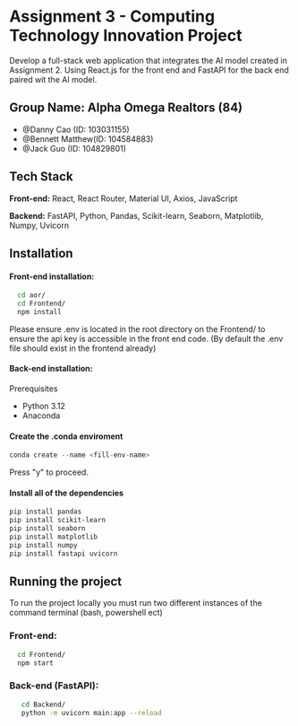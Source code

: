 
# Assignment 3 - Computing Technology Innovation Project

Develop a full-stack web application that integrates the AI model created in Assignment 2. Using React.js for the front end and FastAPI for the back end paired wit the AI model.


## Group Name: Alpha Omega Realtors (84)

- @Danny Cao (ID: 103031155)
- @Bennett Matthew(ID: 104584883)
- @Jack Guo (ID: 104829801)


## Tech Stack

**Front-end:** React, React Router, Material UI, Axios, JavaScript

**Backend:** FastAPI, Python, Pandas, Scikit-learn, Seaborn, Matplotlib, Numpy, Uvicorn


## Installation

#### Front-end installation:

```bash
  cd aor/
  cd Frontend/
  npm install
```
Please ensure .env is located in the root directory on the Frontend/ to ensure the api key is accessible in the front end code. (By default the .env file should exist in the frontend already)

#### Back-end installation:

Prerequisites
- Python 3.12
- Anaconda

#### Create the .conda enviroment
```python
conda create --name <fill-env-name>
```
Press "y" to proceed. 

#### Install all of the dependencies
```bash
pip install pandas
pip install scikit-learn
pip install seaborn
pip install matplotlib
pip install numpy
pip install fastapi uvicorn
```

## Running the project 
To run the project locally you must run two different instances of the command terminal (bash, powershell ect)

### Front-end:
```bash
  cd Frontend/
  npm start
```

### Back-end (FastAPI):
```bash
   cd Backend/
   python -m uvicorn main:app --reload
```
